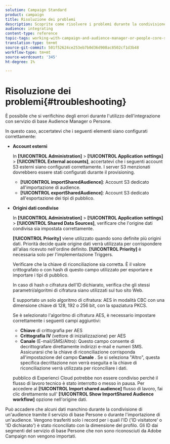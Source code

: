 ```yaml
---
solution: Campaign Standard
product: campaign
title: Risoluzione dei problemi
description: Scoprite come risolvere i problemi durante la condivisione delle risorse.
audience: integrating
content-type: reference
topic-tags: working-with-campaign-and-audience-manager-or-people-core-service
translation-type: tm+mt
source-git-commit: 501f52624ce253eb7b0d36d908ac8502cf1d3b48
workflow-type: tm+mt
source-wordcount: '345'
ht-degree: 1%

---
```



# Risoluzione dei problemi{#troubleshooting}

È possibile che si verifichino degli errori durante l&#39;utilizzo dell&#39;integrazione con  servizio di base Audience Manager o Persone.

In questo caso, accertatevi che i seguenti elementi siano configurati correttamente:

* **Account esterni**

   In **[!UICONTROL Administration]** > **[!UICONTROL Application settings]** > **[!UICONTROL External accounts]**, accertatevi che i seguenti account S3 esterni siano configurati correttamente. I server S3 menzionati dovrebbero essere stati configurati durante il provisioning.

   * **[!UICONTROL importSharedAudience]**: Account S3 dedicato all&#39;importazione di audience.
   * **[!UICONTROL exportSharedAudience]**: Account S3 dedicato all&#39;esportazione dei tipi di pubblico.

* **Origini dati condivise**

   In **[!UICONTROL Administration]** > **[!UICONTROL Application settings]** > **[!UICONTROL Shared Data Sources]**, verificare che l&#39;origine dati condivisa sia impostata correttamente.

   **[!UICONTROL Priority]** viene utilizzato quando sono definite più origini dati. Priorità decide quale origine dati verrà utilizzata per corrispondere all&#39;alias ricevuto nell&#39;ordine definito. **[!UICONTROL Priority]** è necessaria solo per l&#39;implementazione Triggers.

   Verificare che la chiave di riconciliazione sia corretta. È il valore crittografato o con hash di questo campo utilizzato per esportare e importare i tipi di pubblico.

   In caso di hash o cifratura dell&#39;ID dichiarato, verifica che gli stessi parametri/algoritmi di cifratura siano utilizzati sul tuo sito Web.

   È supportato un solo algoritmo di cifratura: AES in modalità CBC con una dimensione chiave di 128, 192 o 256 bit, con la spaziatura PKCS.

   Se è selezionato l&#39;algoritmo di cifratura AES, è necessario impostare correttamente i seguenti campi aggiuntivi:

   * **Chiave** di crittografia per AES
   * **Crittografia IV** (vettore di inizializzazione) per AES
   * **Canale** (E-mail/SMS/Altro): Questo campo consente di decrittografare direttamente indirizzi e-mail e numeri SMS. Assicurarsi che la chiave di riconciliazione corrisponda all&#39;impostazione del campo **Canale** . Se si seleziona &quot;Altro&quot;, questa specifica decrittazione non verrà eseguita e la chiave di riconciliazione verrà utilizzata per riconciliare i dati.

    pubblico di Experienci Cloud potrebbe non essere condiviso perché il flusso di lavoro tecnico è stato interrotto o messo in pausa. Per accedere al **[!UICONTROL Import shared audience]** flusso di lavoro, fai clic direttamente sull&#39; **[!UICONTROL Show ImportShared Audience workflow]** opzione nell&#39;origine dati.

Può accadere che alcuni dati manchino durante la condivisione di un&#39;audience tramite il servizio di base Persone o durante l&#39;importazione di un&#39;audience. Vengono trasferiti solo i record per i quali l&#39;ID (&#39;ID visitatore&#39; o &#39;ID dichiarato&#39;) è stato riconciliato con la dimensione del profilo. Gli ID dai segmenti del servizio di base Persone che non sono riconosciuti da  Adobe Campaign non vengono importati.
